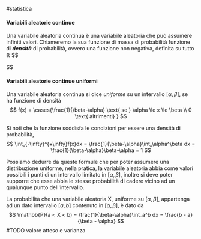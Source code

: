 #statistica 

#### Variabili aleatorie continue

Una variabile aleatoria continua è una variabile aleatoria che può assumere infiniti valori. Chiameremo la sua funzione di massa di probabilità funzione di ***densità*** di probabilità, ovvero una funzione non negativa, definita su tutto $\mathbb{R}$ 
$$

$$

#### Variabili aleatorie continue uniformi

Una variabile aleatoria continua si dice *uniforme* su un intervallo $[\alpha,\beta]$, se ha funzione di densità
$$
f(x) = \cases{\frac{1}{\beta-\alpha} \text{ se } \alpha \le x \le \beta \\
0 \text{ altrimenti}
}
$$

Si noti che la funzione soddisfa le condizioni per essere una densità di probabilità,
$$
\int_{-\infty}^{+\infty}f(x)dx = \frac{1}{\beta-\alpha}\int_\alpha^\beta dx = \frac{1}{\beta-\alpha}\beta-\alpha = 1
$$

Possiamo dedurre da queste formule che per poter assumere una distribuzione uniforme, nella pratica, la variabile aleatoria abbia come valori possibili i punti di un intervallo limitato in $[\alpha, \beta]$, inoltre si deve poter supporre che esse abbia le stesse probabilità di cadere vicino ad un qualunque punto dell'intervallo.

La probabilità che una variabile aleatoria X, uniforme su $[\alpha, \beta]$, appartenga ad un dato intervallo $[a, b]$ contenuto in $[\alpha, \beta]$, è dato da
$$
\mathbb{P}(a < X < b) = \frac{1}{\beta-\alpha}\int_a^b dx = \frac{b - a}{\beta - \alpha}
$$
#TODO  valore atteso e varianza